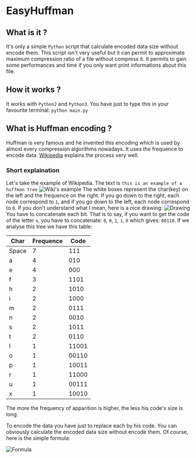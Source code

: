 # EasyHuffman

## What is it ?
It's only a simple ``Python`` script that calculate encoded data size without encode them. This script isn't very useful but it can permit to approximate maximum compression ratio of a file without compress it. It permits to gain some performances and time if you only want print informations about this file.

## How it works ?

It works with ``Python2`` and ``Python3``.
You have just to type this in your favourite terminal:
``python main.py``

## What is Huffman encoding ?

Huffman is very famous and he invented this encoding which is used by almost every compression algorithms nowadays. It uses the frequence to encode data.
[Wikipedia](https://en.wikipedia.org/wiki/Huffman_coding) explains the process very well.

### Short explaination

Let's take the example of Wikipedia.
The text is ``this is an example of a huffman tree``
![Wiki's example](https://upload.wikimedia.org/wikipedia/commons/thumb/8/82/Huffman_tree_2.svg/1200px-Huffman_tree_2.svg.png)
The white boxes represent the char(key) on the left and the frequence on the right.
If you go down to the right, each node correspond to ``1``, and if you go down to the left, each node correspond to ``0``.
If you don't understand what I mean, here is a nice drawing:
![Drawing](https://i.imgur.com/4q3yFpK.jpg)
You have to concatenate each bit. That is to say, if you want to get the code of the letter ``o``, you have to concatenate: ``0``, ``0``, ``1``, ``1``, ``0`` which gives: ``00110``.
If we analyse this tree we have this table:

Char | Frequence | Code
--- | --- | ---
Space | 7 | 111
a |	4 |	010
e |	4 |	000
f |	3 |	1101
h |	2 |	1010
i |	2 |	1000
m |	2 |	0111
n |	2 |	0010
s |	2 |	1011
t |	2 |	0110
l |	1 |	11001
o |	1 |	00110
p |	1 |	10011
r |	1 |	11000
u |	1 |	00111
x |	1 |	10010 

The more the frequency of apparition is higher, the less his code's size is long.

To encode the data you have just to replace each by his code.
You can obviously calculate the encoded data size without encode them.
Of course, here is the simple formula:

![Formula](https://i.imgur.com/iX3sTRZ.jpg)
